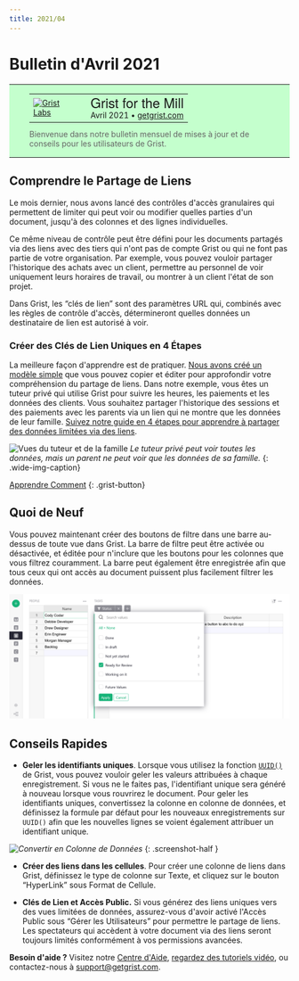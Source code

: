 ```yaml
---
title: 2021/04
---
```


# Bulletin d'Avril 2021

<style>
  /* restaurer certains paramètres par défaut mal remplacés */
  .newsletter-header .table {
    background-color: initial;
    border: initial;
  }
  .newsletter-header .table > tbody > tr > td {
    padding: initial;
    border: initial;
    vertical-align: initial;
  }
  .newsletter-header img.header-img {
    padding: initial;
    max-width: initial;
    display: initial;
    padding: initial;
    line-height: initial;
    background-color: initial;
    border: initial;
    border-radius: initial;
    margin: initial;
  }

  /* copier les styles de la newsletter, avec un préfixe pour une spécificité suffisante */
  .newsletter-header .header {
    border: none;
    padding: 0;
    margin: 0;
  }
  .newsletter-header table > tbody > tr > td.header-image {
    width: 80px;
    padding-right: 16px;
  }
  .newsletter-header table > tbody > tr > td.header-text {
    background-color: #c4ffcd;
    padding: 16px 36px;
  }
  .newsletter-header table.header-top {
    border: none;
    padding: 0;
    margin: 0;
    width: 100%;
  }
  .header-title {
    font-family: Helvetica Neue, Helvetica, Arial, sans-serif;
    font-size: 24px;
    line-height: 28px;
  }
  .header-month {
  }
  .header-welcome {
    margin-top: 12px;
    color: #666666;
  }
</style>
<div class="newsletter-header">
<table class="header" cellpadding="0" cellspacing="0" border="0"><tr>
  <td class="header-text">
    <table class="header-top"><tr>
      <td class="header-image">
        <a href="https://www.getgrist.com">
          <img class="header-img" src="/images/newsletters/2021-04/april-logo.png" width="80" height="80" alt="Grist Labs" border="0">
        </a>
      </td>
      <td class="header-top-text">
        <div class="header-title">Grist for the Mill</div>
        <div class="header-month">Avril 2021
          &#8226; <a href="https://www.getgrist.com/">getgrist.com</a></div>
      </td>
    </tr></table>
    <div class="header-welcome">
      Bienvenue dans notre bulletin mensuel de mises à jour et de conseils pour les utilisateurs de Grist.
    </div>
  </td>
</tr></table>
</div>

## Comprendre le Partage de Liens

Le mois dernier, nous avons lancé des contrôles d'accès granulaires qui permettent de limiter qui peut voir ou
modifier quelles parties d'un document, jusqu'à des colonnes et des lignes individuelles.

Ce même niveau de contrôle peut être défini pour les documents partagés via des liens avec des tiers qui n'ont pas
de compte Grist ou qui ne font pas partie de votre organisation. Par exemple, vous pouvez vouloir
partager l'historique des achats avec un client, permettre au personnel de voir uniquement leurs horaires de travail, ou montrer à un
client l'état de son projet.

Dans Grist, les “clés de lien” sont des paramètres URL qui, combinés avec les règles de contrôle d'accès,
détermineront quelles données un destinataire de lien est autorisé à voir.

### Créer des Clés de Lien Uniques en 4 Étapes

La meilleure façon d'apprendre est de pratiquer.
[Nous avons créé un modèle simple](https://public.getgrist.com/cBRGq2QKzTSC/Private-Tutor-LinkKey-Tutorial)
que vous pouvez copier et éditer pour approfondir votre compréhension du partage de liens. Dans notre exemple, vous êtes un
tuteur privé qui utilise Grist pour suivre les heures, les paiements et les données des clients. Vous souhaitez partager
l'historique des sessions et des paiements avec les parents via un lien qui ne montre que les données de leur famille. [Suivez
notre guide en 4 étapes pour apprendre à partager des données limitées via des liens](../examples/2021-04-link-keys.md).

![Vues du tuteur et de la famille](../examples/images/2021-04-link-keys/full-v-limited-access-animated.gif)
*Le tuteur privé peut voir toutes les données, mais un parent ne peut voir que les données de sa famille.*
{: .wide-img-caption}

[Apprendre Comment](../examples/2021-04-link-keys.md)
{: .grist-button}


## Quoi de Neuf

Vous pouvez maintenant créer des boutons de filtre dans une barre au-dessus de toute vue dans Grist. La barre de filtre peut être
activée ou désactivée, et éditée pour n'inclure que les boutons pour les colonnes que vous filtrez couramment.
La barre peut également être enregistrée afin que tous ceux qui ont accès au document puissent plus facilement filtrer les données.

![Barre de filtre](../images/newsletters/2021-04/filter-bar.png)

## Conseils Rapides

- **Geler les identifiants uniques**. Lorsque vous utilisez la fonction
  [`UUID()`](../functions.md#uuid) de Grist, vous pouvez vouloir geler les valeurs
  attribuées à chaque enregistrement. Si vous ne le faites pas, l'identifiant unique sera généré à nouveau lorsque vous rouvrirez
  le document. Pour geler les identifiants uniques, convertissez la colonne en colonne de données, et définissez la formule par défaut
  pour les nouveaux enregistrements sur `UUID()` afin que les nouvelles lignes se voient également attribuer un identifiant unique.

<span class="screenshot-large">*![Convertir en Colonne de Données](../examples/images/2021-04-link-keys/convert-to-data-column.png)*</span>
{: .screenshot-half }

- **Créer des liens dans les cellules**. Pour créer une colonne de liens dans Grist, définissez le type de colonne sur Texte,
  et cliquez sur le bouton “HyperLink” sous Format de Cellule.

- **Clés de Lien et Accès Public.** Si vous générez des liens uniques vers des vues limitées de données,
  assurez-vous d'avoir activé l'Accès Public sous “Gérer les Utilisateurs” pour permettre le partage de liens. Les spectateurs
  qui accèdent à votre document via des liens seront toujours limités conformément à vos permissions avancées.


**Besoin d'aide ?** Visitez notre [Centre d'Aide](../index.md), [regardez des tutoriels vidéo](https://www.youtube.com/playlist?list=PL3Q9Tu1JOy_4Mq8JlcjZXEMyJY69kda44), ou contactez-nous à <support@getgrist.com>.
